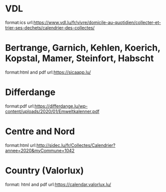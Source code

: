 # VDL
format:ics
url:https://www.vdl.lu/fr/vivre/domicile-au-quotidien/collecter-et-trier-ses-dechets/calendrier-des-collectes/

# Bertrange, Garnich, Kehlen, Koerich, Kopstal, Mamer, Steinfort, Habscht
format:html and pdf
url:https://sicaapp.lu/

# Differdange
format:pdf
url:https://differdange.lu/wp-content/uploads/2020/01/Emweltkalenner.pdf

# Centre and Nord
format:html
url:http://sidec.lu/fr/Collectes/Calendrier?annee=2020&myCommune=1042

# Country (Valorlux)
format: html and pdf
url:https://calendar.valorlux.lu/
